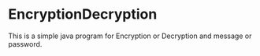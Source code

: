 # EncryptionDecryption
This is a simple java program for Encryption or Decryption and message or password.
